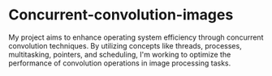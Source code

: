 # Concurrent-convolution-images
My project aims to enhance operating system efficiency through concurrent convolution techniques. By utilizing concepts like threads, processes, multitasking, pointers, and scheduling, I'm working to optimize the performance of convolution operations in image processing tasks.
